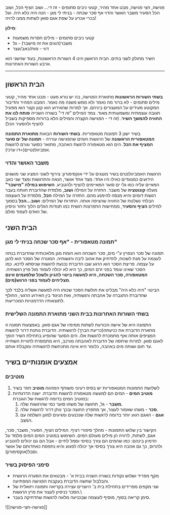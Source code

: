 פגישה, חצי פגישה, מבט אחד מהיר,
קטעי ניבים סתומים - זה די...
ושוב הציף הכל, ושוב הכל הסעיר
משבר האשר והדוי
אף סכר שכחה - בניתי לי מגן - 
הנה היה כלא היה.
ועל בכרי אכרע על שפת אגם סואן
לשתות ממנו לרויה!

**מילון**:
* קטעי ניבים סתומים - מילים חסרות משמעות
* משבר(הוגים את זה מישבר) - גל
* דווי - מות/כאב/עצר

השיר מחולק לשני בתים.
הבית הראשון הינו 4 השורות הראשונות, בעוד שהשני הוא ארבע השורות האחרונות.
***
## הבית הראשון
**בשתי השורות הראשונות** מתוארת הפגישה, בה יש נורא מעט - מבט אחד מהיר, קטעי מילים סתומים - לא ברור מה נאמר ולא ממש משנה מה נאמר. המבט המהיר והדיבור המקוטע מעידים על המעצורים ביניהם. אך למרות שהאירוע הוא קטן וקצר הוא מפעיל תגובה עוצמתית ומשמעותית מאוד.
צמד המילים "זה די" בשורה השנייה **פותח לנו את החוויה להמשך השיר**. (זה די - הפגישה הקצרה והמילים הלא ברורות מספיקות בשביל להציף ולהסעיר הכל)

בשיר ישנן 3 תמונות מטאפוריות.
**בשתי השורות** הבאות **מתוארת התמונה המטאפורית הראשונה** של הרגשות העזים שהפגישה עוררה - **תמונה של ים סוער המציף את הכל**. הים הוא מטאפורה לרגשת האהבה, מתואר כסוער וגורם לרגשות אמביוולנטיים(=דו ערכי).

### משבר האושר והדוי
הרגשות האמביוולנטים בשיר מוצגים על ידי אוקסימורון: צירוף לשוני המציג שני מושגים הידועים כמנוגדים כאילו היו אחד: מצד אחד אושר, הנאה והתרגשות ומצד שני כאב המאיים עליה כמו גלי ים סוער המאיימים להציף ולהטביע.
**השימוש במילה "מישבר"** מעלה **קונוטציה** של משבר.
החזרה על המילה **ושוב**, מלמדת שהדוברת חוותה בעבר רגשות דומים והיא מנסה להימנע מהם.
החזרה על המילה **הכל**, מלמדת על העוצמה הבלתי נשלטת של החוויה שהציפה אותה.
החזרות של המילים: **ושוב...הכל** בסמוך למילים **הציף והסעיר**, ממחישות התפרצות רגשית כמו תנודות הגלים הלוך וחזור וניסיון של האדם לעמוד מולם.

## הבית השני
### תמונה מטאפורית - "אף סכר שכחה בניתי לי מגן"
תמונה של סכר הנפרץ ע"י מים, סכר השכחה הוא חומת מגן מלאכותית שהדוברת בנתה לעצמה על מנת לשכוח, להדחיק את אהוב ליבה ורגשותיה. המטרה של הסכר הוא להגן על עצמה. פריצת הסכר הוא הרגע שבו הדוברת נכנעת לרגשות שניסתא לדכא. כמו הסכר שאינו עומד בפני זרם המים, כך היא לא יכולה לעמוד מול פרץ רגשותיה. **המטאפורה, סכר השכחה, היא למעשה ביטוי להגיון ולשכל שלפעמים אינם מצליחים לעמוד בפני הרגש(מים)**.

הביטוי "היה כלא היה" מבליט את חולשת הסכר שכוחו היה למעשה אשליה בלבד לכך שהדוברת התגברה על אהבתה ורגשותיה, ואת הניגוד בין האירוע הרגעי, החולף לתוצאותיו הדרמטיות המכריעות.

### בשתי השורות האחרונות בבית השני מתוארת התמונה השלישית
התמונה היא של אישה הכורעת לשתות ממימיו של אגם סואן. באמצעות תמונה זו מתארת הדוברת את כניעתה(כריעת הברך) לרגשותיה. הדוברת נותנת דרור לרגשות המציפים אותה ואף מתמכרת לרגשות אלו. הים הסוער שהופיע בתחילת השיר הופך לאגם סואן. למרות שיחסה של הדוברת לאהבתה מורכב, היא מתמסרת לחוויית השתייה עד תום ושותה מים באהבה, כלומר היא אינה מתכחשת לרגשותיה ומקבלת אותם.

## אמצעים אומנותיים בשיר
### מוטיבים
1. לשלושת התמונות המטאפוריות יש בסיס רעיוני משותף המהווה **מוטיב** חוזר בשיר
2. **מוטיב המים** - המים הם למעשה מטאפורה לרגשות הדוברת. ישנה הדרגתיות במוטיב המים בדומה לרגשות של הגוברת:
	1. **משבר** - גל, תחושה של משהו סוער כמי שהרגשות שלה.
	2. **סכר** - משהו שאמור לעצור, אך מתפרץ החוצה ובכך נותן דרור לרגשות שלה.
	3. **אגם** - האגם רגוע יותר בדומה לרגשות שלה שנכנעים ומגיעים למען השלמה עם המצב.

הקישור בין שלוש התמונות - מהלך סיפורי רציף.
המילים הציף, הסעיר, משבר, סכר, אגם, לשתות, לרוויה הן מילים מעולם המים. השימוש במוטיב המים המים מלמד על הדמיון בינהם: כמו שהמים הם צורך בסיסי וסמל לחיים - אבל הם גם יכולים להטביע ולהרוס, כך גם אהבה היא צורך בסיסי אך יכולה לפגוע והיא נתפסת כאחדותם של אושר וסבל(אוקסימורון).

### סימני הפיסוק בשיר
- מקף מפריד ושלוש נקודות בשורה השניה בבית א' - מבטאים את הסערה הרגשית והבלבול שחשה הדוברת בעקבות הפגישה המפתיעה.
- שני מקפים מפרידים בתחילת בית ב' היוצרים עצירה בקריאה ותמונה ויזואלית של הסכר כניסיון לעצור את פרץ הרגשות.\
- סימן קריאה בסוף, מוסיף לעוצמה שבכניעה מלאה לרגשות שהדחיקה בעבר.

![[פגישה-חצי-פגישה]]